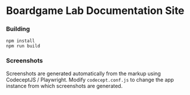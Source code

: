 # Boardgame Lab Documentation Site

### Building

```
npm install
npm run build
```

### Screenshots

Screenshots are generated automatically from the markup using CodeceptJS / Playwright.
Modify `codecept.conf.js` to change the app instance from which screenshots are generated.

